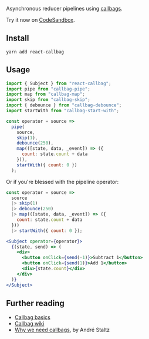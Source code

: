 Asynchronous reducer pipelines using [callbags](https://github.com/staltz/callbag-basics).

Try it now on [CodeSandbox](https://codesandbox.io/s/mozmv6vrmp).

## Install

```
yarn add react-callbag
```

## Usage

```javascript
import { Subject } from "react-callbag";
import pipe from "callbag-pipe";
import map from "callbag-map";
import skip from "callbag-skip";
import { debounce } from "callbag-debounce";
import startWith from "callbag-start-with";

const operator = source =>
  pipe(
    source,
    skip(1),
    debounce(250),
    map(([state, data, _event]) => ({
      count: state.count + data
    })),
    startWith({ count: 0 })
  );
```

Or if you're blessed with the pipeline operator:

```javascript
const operator = source =>
  source
  |> skip(1)
  |> debounce(250)
  |> map(([state, data, _event]) => ({
    count: state.count + data
  }))
  |> startWith({ count: 0 });
```

```jsx
<Subject operator={operator}>
  {(state, send) => (
    <div>
      <button onClick={send(-1)}>Subtract 1</button>
      <button onClick={send(1)}>Add 1</button>
      <div>{state.count}</div>
    </div>
  )}
</Subject>
```

## Further reading

* [Callbag basics](https://github.com/staltz/callbag-basics)
* [Callbag wiki](https://github.com/callbag/callbag/wiki)
* [Why we need callbags](https://staltz.com/why-we-need-callbags.html), by André Staltz

